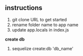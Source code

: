 ## instructions ##

1. git clone URL to get started
2. rename folder name to app name
3. update app.locals in index.js

**create db**

1. sequelize create:db 'db_name'
